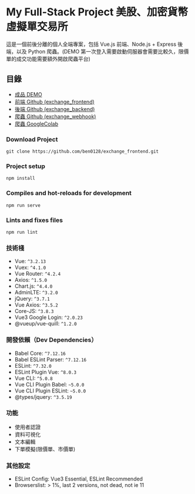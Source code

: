 # My Full-Stack Project 美股、加密貨幣虛擬單交易所

這是一個前後分離的個人全端專案，包括 Vue.js 前端、Node.js + Express 後端，以及 Python 爬蟲。(DEMO 第一次登入需要啟動伺服器會需要比較久，限價單的成交功能需要額外開啟爬蟲平台)

## 目錄

- [成品 DEMO](https://exchange-frontend-tawny.vercel.app/auth)
- [前端 Github (exchange_frontend)](https://github.com/ben0128/exchange_frontend)
- [後端 Github (exchange_backend)](https://github.com/ben0128/exchange_backend)
- [爬蟲 Github (exchange_webhook)](https://github.com/ben0128/exchange_webhook)
- [爬蟲 GoogleColab](https://colab.research.google.com/drive/17FRMISQP6yoO30lUh37KHygg6OfTRg3k?hl=zh-tw#scrollTo=jHpwx_5cW_SB)

### Download Project

```
git clone https://github.com/ben0128/exchange_frontend.git
```

### Project setup

```
npm install
```

### Compiles and hot-reloads for development

```
npm run serve
```

### Lints and fixes files

```
npm run lint
```

### 技術棧

- Vue: `^3.2.13`
- Vuex: `^4.1.0`
- Vue Router: `^4.2.4`
- Axios: `^1.5.0`
- Chart.js: `^4.4.0`
- AdminLTE: `^3.2.0`
- jQuery: `^3.7.1`
- Vue Axios: `^3.5.2`
- Core-JS: `^3.8.3`
- Vue3 Google Login: `^2.0.23`
- @vueup/vue-quill: `^1.2.0`

### 開發依賴（Dev Dependencies）

- Babel Core: `^7.12.16`
- Babel ESLint Parser: `^7.12.16`
- ESLint: `^7.32.0`
- ESLint Plugin Vue: `^8.0.3`
- Vue CLI: `^5.0.8`
- Vue CLI Plugin Babel: `~5.0.0`
- Vue CLI Plugin ESLint: `~5.0.0`
- @types/jquery: `^3.5.19`

### 功能

- 使用者認證
- 資料可視化
- 文本編輯
- 下單模擬(限價單、市價單)

### 其他設定

- ESLint Config: Vue3 Essential, ESLint Recommended
- Browserslist: > 1%, last 2 versions, not dead, not ie 11
